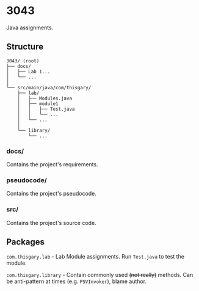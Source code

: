 # 3043

Java assignments.

## Structure

```
3043/ (root)
├── docs/
│   ├── Lab 1...
│   └── ...
│
└── src/main/java/com/thisgary/ 
    ├── lab/
    │   ├── Modules.java
    │   ├── module1
    │   │   ├── Test.java
    │   │   └── ...
    │   └── ...
    │
    └── library/
        └── ...
```

### docs/

Contains the project's requirements.

### pseudocode/

Contains the project's pseudocode.

### src/

Contains the project's source code.

## Packages

`com.thisgary.lab` - 
Lab Module assignments. 
Run `Test.java` to test the module.

`com.thisgary.library` - 
Contain commonly used ~~(not really)~~ methods. 
Can be anti-pattern at times (e.g. `PSVInvoker`), 
blame author.
